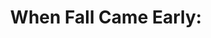 ---
collection_archive: true
collection_category:
  - 'Exhibited Works '
  - Award Winning
  - Editorial
  - Science
  - Reportage
  - Travel
  - Climate Change
  - Color
  - Environments
  - Color
collection_content: >-
  Recently the United States experienced its worst drought in more than 50
  years. Roughly half the nation, most of the high plains, Midwest and South
  were in extreme or exceptional drought, the two worst categories. These
  photographs bear witness to how that drought devastated the Arkansas River
  Basin.


  “This is a study of how climate change is altering the landscape, the backdrop
  to my childhood, my beloved Ozark Mountains,” Jesse said.


  The drought caused leaves to turn color and drop in mid-July, shriveled corn
  never to be harvested, and left cattle unable to find food, shade or relief
  from hot, dusty winds.


  This collection of seven images is poignant, the images simple and stark in
  their quiet brutality. The photos are a prescient expression of the fear and
  anger 400,000 people gave voice to in September 2014 during the People’s
  Climate March in New York City, days before the United Nations climate summit.
collection_cover: 'https://d1sf55qlb7p6hz.cloudfront.net/fall-2.jpg'
collection_cover_mobile: 'https://d1sf55qlb7p6hz.cloudfront.net/verticalcovers-31.jpg'
collection_description: >-
  This is a study of how climate change is altering the landscape and the
  backdrop to my childhood, my beloved Ozark Mountains. The most severe drought
  since the dust bowl caused leaves to turn color and drop in mid-July,
  shriveled corn never to be harvested, and left cattle unable to find food,
  shade or relief from hot, dusty winds. Published with _MSNBC_ on the eve of
  the 2014 People’s Climate March.  
   

  Winner of the 2015 _PDN Photography Annual_ and _AP 30_: _American Photography
  2015._
collection_exhibition: []
collection_filter: Personal
collection_hidden: false
collection_meta: The Drought Along the Arkansas River Basin
collection_meta_2: '2014'
collection_preview:
  - 'https://d1sf55qlb7p6hz.cloudfront.net/fall-cover-1.jpg'
  - 'https://d1sf55qlb7p6hz.cloudfront.net/fall-cover-2.jpg'
  - 'https://d1sf55qlb7p6hz.cloudfront.net/fall-cover-3.jpg'
  - 'https://d1sf55qlb7p6hz.cloudfront.net/fall-cover-4.jpg'
cover_image: 'https://d1sf55qlb7p6hz.cloudfront.net/social-4.jpg'
date: ''
layout: blocks
logo: ''
navigation_theme: white
px_extra: true
slug: projects/when-fall-came-early
theme_color: '#E1EAED'
theme_color_all_works: '#7BC8FF'
title: 'When Fall Came Early:'
seo:
  meta_description: >-
    This is a study of how climate change is altering the landscape and the
    backdrop to my childhood, my beloved Ozark Mountains.
  meta_title: 'When Fall Came Early: Drought Along the Arkansas River Basin'
collection_awards:
  - content: |-
      **2015**  
      **_PDN Photo Annual_**  
      Best Editorial Series: _When Fall Came Early_ published by MSNBC
    template: popup-text-element
  - content: |-
      **2015**  
      **_AP 31: American Photography Annual 30_**  
      Best Personal Work Series
    template: popup-text-element
collection_blocks:
  - _bookshop_name: collections/media-row-start
    row_alignment: between
  - _bookshop_name: collections/media-element
    block: media-element
    color: '#F1CDA5'
    image: 'https://d1sf55qlb7p6hz.cloudfront.net/fall-1.jpg'
    margin_left: '35'
    margin_right: ''
    margin_y: '50'
    width: '50'
  - _bookshop_name: collections/media-row
    row_alignment: between
  - _bookshop_name: collections/media-element
    block: media-element
    color: '#FF7E69'
    image: 'https://d1sf55qlb7p6hz.cloudfront.net/fall-2.jpg'
    margin_left: '5'
    margin_y: '100'
    width: '40'
  - _bookshop_name: collections/media-element
    block: media-element
    color: '#E5F3F0'
    image: 'https://d1sf55qlb7p6hz.cloudfront.net/fall-3.jpg'
    margin_left: ''
    margin_right: '5'
    margin_y: '300'
    width: '45'
  - _bookshop_name: collections/media-row
    row_alignment: between
  - _bookshop_name: collections/media-element
    align_y: start
    block: media-element
    color: '#EEEBE6'
    image: 'https://d1sf55qlb7p6hz.cloudfront.net/fall-4.jpg'
    margin_left: '30'
    margin_right: '25'
    margin_y: '100'
    width: '40'
  - _bookshop_name: collections/media-row
    row_alignment: between
  - _bookshop_name: collections/media-element
    block: media-element
    color: '#C6DC87'
    image: 'https://d1sf55qlb7p6hz.cloudfront.net/fall-5.jpg'
    margin_left: '5'
    margin_right: ''
    margin_y: '100'
    width: '45'
  - _bookshop_name: collections/media-element
    block: media-element
    color: '#FFE29A'
    image: 'https://d1sf55qlb7p6hz.cloudfront.net/fall-6.jpg'
    margin_right: '15'
    margin_y: '700'
    width: '25'
  - _bookshop_name: collections/media-row
    row_alignment: between
  - _bookshop_name: collections/media-element
    block: media-element
    color: '#F2AE73'
    image: 'https://d1sf55qlb7p6hz.cloudfront.net/fall-7.jpg'
    margin_left: '20'
    margin_right: '0'
    margin_y: '200'
    width: '60'
  - _bookshop_name: collections/media-row-end
collection_press:
  - content: >-
      [**_MSNBC. Feature and
      Interview._**](http://www.msnbc.com/msnbc/when-fall-came-early)
    template: popup-text-element
  - content: '**_AARP Earth Day Feature_**'
    template: popup-text-element
---